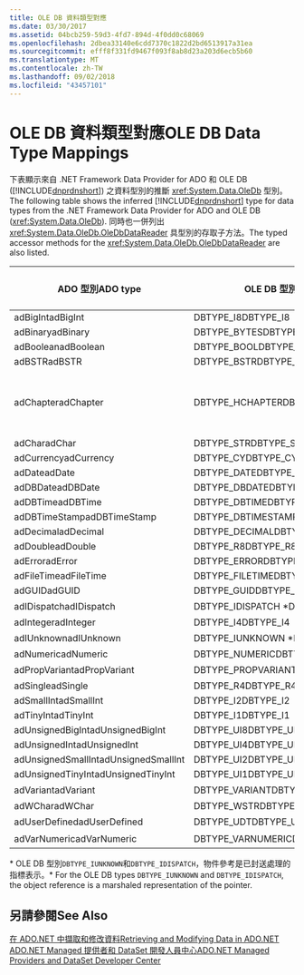 ```yaml
---
title: OLE DB 資料類型對應
ms.date: 03/30/2017
ms.assetid: 04bcb259-59d3-4fd7-894d-4f0dd0c68069
ms.openlocfilehash: 2dbea33140e6cdd7370c1822d2bd6513917a31ea
ms.sourcegitcommit: efff8f331fd9467f093f8ab8d23a203d6ecb5b60
ms.translationtype: MT
ms.contentlocale: zh-TW
ms.lasthandoff: 09/02/2018
ms.locfileid: "43457101"
---
```

# <a name="ole-db-data-type-mappings"></a><span data-ttu-id="617e0-102">OLE DB 資料類型對應</span><span class="sxs-lookup"><span data-stu-id="617e0-102">OLE DB Data Type Mappings</span></span>
<span data-ttu-id="617e0-103">下表顯示來自 .NET Framework Data Provider for ADO 和 OLE DB ([!INCLUDE[dnprdnshort](../../../../includes/dnprdnshort-md.md)]) 之資料型別的推斷 <xref:System.Data.OleDb> 型別。</span><span class="sxs-lookup"><span data-stu-id="617e0-103">The following table shows the inferred [!INCLUDE[dnprdnshort](../../../../includes/dnprdnshort-md.md)] type for data types from the .NET Framework Data Provider for ADO and OLE DB (<xref:System.Data.OleDb>).</span></span> <span data-ttu-id="617e0-104">同時也一併列出 <xref:System.Data.OleDb.OleDbDataReader> 具型別的存取子方法。</span><span class="sxs-lookup"><span data-stu-id="617e0-104">The typed accessor methods for the <xref:System.Data.OleDb.OleDbDataReader> are also listed.</span></span>  
  
|<span data-ttu-id="617e0-105">ADO 型別</span><span class="sxs-lookup"><span data-stu-id="617e0-105">ADO type</span></span>|<span data-ttu-id="617e0-106">OLE DB 型別</span><span class="sxs-lookup"><span data-stu-id="617e0-106">OLE DB type</span></span>|[!INCLUDE[dnprdnshort](../../../../includes/dnprdnshort-md.md)]<span data-ttu-id="617e0-107"> 類型</span><span class="sxs-lookup"><span data-stu-id="617e0-107"> type</span></span>|[!INCLUDE[dnprdnshort](../../../../includes/dnprdnshort-md.md)]<span data-ttu-id="617e0-108"> 具型別的存取子</span><span class="sxs-lookup"><span data-stu-id="617e0-108"> typed accessor</span></span>|  
|--------------|-----------------|----------------------------------------------------------------------|--------------------------------------------------------------------------------|  
|<span data-ttu-id="617e0-109">adBigInt</span><span class="sxs-lookup"><span data-stu-id="617e0-109">adBigInt</span></span>|<span data-ttu-id="617e0-110">DBTYPE_I8</span><span class="sxs-lookup"><span data-stu-id="617e0-110">DBTYPE_I8</span></span>|<span data-ttu-id="617e0-111">Int64</span><span class="sxs-lookup"><span data-stu-id="617e0-111">Int64</span></span>|<span data-ttu-id="617e0-112">GetInt64()</span><span class="sxs-lookup"><span data-stu-id="617e0-112">GetInt64()</span></span>|  
|<span data-ttu-id="617e0-113">adBinary</span><span class="sxs-lookup"><span data-stu-id="617e0-113">adBinary</span></span>|<span data-ttu-id="617e0-114">DBTYPE_BYTES</span><span class="sxs-lookup"><span data-stu-id="617e0-114">DBTYPE_BYTES</span></span>|<span data-ttu-id="617e0-115">Byte[]</span><span class="sxs-lookup"><span data-stu-id="617e0-115">Byte[]</span></span>|<span data-ttu-id="617e0-116">GetBytes()</span><span class="sxs-lookup"><span data-stu-id="617e0-116">GetBytes()</span></span>|  
|<span data-ttu-id="617e0-117">adBoolean</span><span class="sxs-lookup"><span data-stu-id="617e0-117">adBoolean</span></span>|<span data-ttu-id="617e0-118">DBTYPE_BOOL</span><span class="sxs-lookup"><span data-stu-id="617e0-118">DBTYPE_BOOL</span></span>|<span data-ttu-id="617e0-119">Boolean</span><span class="sxs-lookup"><span data-stu-id="617e0-119">Boolean</span></span>|<span data-ttu-id="617e0-120">GetBoolean()</span><span class="sxs-lookup"><span data-stu-id="617e0-120">GetBoolean()</span></span>|  
|<span data-ttu-id="617e0-121">adBSTR</span><span class="sxs-lookup"><span data-stu-id="617e0-121">adBSTR</span></span>|<span data-ttu-id="617e0-122">DBTYPE_BSTR</span><span class="sxs-lookup"><span data-stu-id="617e0-122">DBTYPE_BSTR</span></span>|<span data-ttu-id="617e0-123">String</span><span class="sxs-lookup"><span data-stu-id="617e0-123">String</span></span>|<span data-ttu-id="617e0-124">GetString()</span><span class="sxs-lookup"><span data-stu-id="617e0-124">GetString()</span></span>|  
|<span data-ttu-id="617e0-125">adChapter</span><span class="sxs-lookup"><span data-stu-id="617e0-125">adChapter</span></span>|<span data-ttu-id="617e0-126">DBTYPE_HCHAPTER</span><span class="sxs-lookup"><span data-stu-id="617e0-126">DBTYPE_HCHAPTER</span></span>|<span data-ttu-id="617e0-127">透過 `DataReader` 支援。</span><span class="sxs-lookup"><span data-stu-id="617e0-127">Supported through the `DataReader`.</span></span> <span data-ttu-id="617e0-128">請參閱[使用 DataReader 擷取資料](../../../../docs/framework/data/adonet/retrieving-data-using-a-datareader.md)。</span><span class="sxs-lookup"><span data-stu-id="617e0-128">See [Retrieving Data Using a DataReader](../../../../docs/framework/data/adonet/retrieving-data-using-a-datareader.md).</span></span>|<span data-ttu-id="617e0-129">GetValue()</span><span class="sxs-lookup"><span data-stu-id="617e0-129">GetValue()</span></span>|  
|<span data-ttu-id="617e0-130">adChar</span><span class="sxs-lookup"><span data-stu-id="617e0-130">adChar</span></span>|<span data-ttu-id="617e0-131">DBTYPE_STR</span><span class="sxs-lookup"><span data-stu-id="617e0-131">DBTYPE_STR</span></span>|<span data-ttu-id="617e0-132">String</span><span class="sxs-lookup"><span data-stu-id="617e0-132">String</span></span>|<span data-ttu-id="617e0-133">GetString()</span><span class="sxs-lookup"><span data-stu-id="617e0-133">GetString()</span></span>|  
|<span data-ttu-id="617e0-134">adCurrency</span><span class="sxs-lookup"><span data-stu-id="617e0-134">adCurrency</span></span>|<span data-ttu-id="617e0-135">DBTYPE_CY</span><span class="sxs-lookup"><span data-stu-id="617e0-135">DBTYPE_CY</span></span>|<span data-ttu-id="617e0-136">Decimal</span><span class="sxs-lookup"><span data-stu-id="617e0-136">Decimal</span></span>|<span data-ttu-id="617e0-137">GetDecimal()</span><span class="sxs-lookup"><span data-stu-id="617e0-137">GetDecimal()</span></span>|  
|<span data-ttu-id="617e0-138">adDate</span><span class="sxs-lookup"><span data-stu-id="617e0-138">adDate</span></span>|<span data-ttu-id="617e0-139">DBTYPE_DATE</span><span class="sxs-lookup"><span data-stu-id="617e0-139">DBTYPE_DATE</span></span>|<span data-ttu-id="617e0-140">DateTime</span><span class="sxs-lookup"><span data-stu-id="617e0-140">DateTime</span></span>|<span data-ttu-id="617e0-141">GetDateTime()</span><span class="sxs-lookup"><span data-stu-id="617e0-141">GetDateTime()</span></span>|  
|<span data-ttu-id="617e0-142">adDBDate</span><span class="sxs-lookup"><span data-stu-id="617e0-142">adDBDate</span></span>|<span data-ttu-id="617e0-143">DBTYPE_DBDATE</span><span class="sxs-lookup"><span data-stu-id="617e0-143">DBTYPE_DBDATE</span></span>|<span data-ttu-id="617e0-144">DateTime</span><span class="sxs-lookup"><span data-stu-id="617e0-144">DateTime</span></span>|<span data-ttu-id="617e0-145">GetDateTime()</span><span class="sxs-lookup"><span data-stu-id="617e0-145">GetDateTime()</span></span>|  
|<span data-ttu-id="617e0-146">adDBTime</span><span class="sxs-lookup"><span data-stu-id="617e0-146">adDBTime</span></span>|<span data-ttu-id="617e0-147">DBTYPE_DBTIME</span><span class="sxs-lookup"><span data-stu-id="617e0-147">DBTYPE_DBTIME</span></span>|<span data-ttu-id="617e0-148">DateTime</span><span class="sxs-lookup"><span data-stu-id="617e0-148">DateTime</span></span>|<span data-ttu-id="617e0-149">GetDateTime()</span><span class="sxs-lookup"><span data-stu-id="617e0-149">GetDateTime()</span></span>|  
|<span data-ttu-id="617e0-150">adDBTimeStamp</span><span class="sxs-lookup"><span data-stu-id="617e0-150">adDBTimeStamp</span></span>|<span data-ttu-id="617e0-151">DBTYPE_DBTIMESTAMP</span><span class="sxs-lookup"><span data-stu-id="617e0-151">DBTYPE_DBTIMESTAMP</span></span>|<span data-ttu-id="617e0-152">DateTime</span><span class="sxs-lookup"><span data-stu-id="617e0-152">DateTime</span></span>|<span data-ttu-id="617e0-153">GetDateTime()</span><span class="sxs-lookup"><span data-stu-id="617e0-153">GetDateTime()</span></span>|  
|<span data-ttu-id="617e0-154">adDecimal</span><span class="sxs-lookup"><span data-stu-id="617e0-154">adDecimal</span></span>|<span data-ttu-id="617e0-155">DBTYPE_DECIMAL</span><span class="sxs-lookup"><span data-stu-id="617e0-155">DBTYPE_DECIMAL</span></span>|<span data-ttu-id="617e0-156">Decimal</span><span class="sxs-lookup"><span data-stu-id="617e0-156">Decimal</span></span>|<span data-ttu-id="617e0-157">GetDecimal()</span><span class="sxs-lookup"><span data-stu-id="617e0-157">GetDecimal()</span></span>|  
|<span data-ttu-id="617e0-158">adDouble</span><span class="sxs-lookup"><span data-stu-id="617e0-158">adDouble</span></span>|<span data-ttu-id="617e0-159">DBTYPE_R8</span><span class="sxs-lookup"><span data-stu-id="617e0-159">DBTYPE_R8</span></span>|<span data-ttu-id="617e0-160">Double</span><span class="sxs-lookup"><span data-stu-id="617e0-160">Double</span></span>|<span data-ttu-id="617e0-161">GetDouble()</span><span class="sxs-lookup"><span data-stu-id="617e0-161">GetDouble()</span></span>|  
|<span data-ttu-id="617e0-162">adError</span><span class="sxs-lookup"><span data-stu-id="617e0-162">adError</span></span>|<span data-ttu-id="617e0-163">DBTYPE_ERROR</span><span class="sxs-lookup"><span data-stu-id="617e0-163">DBTYPE_ERROR</span></span>|<span data-ttu-id="617e0-164">ExternalException</span><span class="sxs-lookup"><span data-stu-id="617e0-164">ExternalException</span></span>|<span data-ttu-id="617e0-165">GetValue()</span><span class="sxs-lookup"><span data-stu-id="617e0-165">GetValue()</span></span>|  
|<span data-ttu-id="617e0-166">adFileTime</span><span class="sxs-lookup"><span data-stu-id="617e0-166">adFileTime</span></span>|<span data-ttu-id="617e0-167">DBTYPE_FILETIME</span><span class="sxs-lookup"><span data-stu-id="617e0-167">DBTYPE_FILETIME</span></span>|<span data-ttu-id="617e0-168">DateTime</span><span class="sxs-lookup"><span data-stu-id="617e0-168">DateTime</span></span>|<span data-ttu-id="617e0-169">GetDateTime()</span><span class="sxs-lookup"><span data-stu-id="617e0-169">GetDateTime()</span></span>|  
|<span data-ttu-id="617e0-170">adGUID</span><span class="sxs-lookup"><span data-stu-id="617e0-170">adGUID</span></span>|<span data-ttu-id="617e0-171">DBTYPE_GUID</span><span class="sxs-lookup"><span data-stu-id="617e0-171">DBTYPE_GUID</span></span>|<span data-ttu-id="617e0-172">Guid</span><span class="sxs-lookup"><span data-stu-id="617e0-172">Guid</span></span>|<span data-ttu-id="617e0-173">GetGuid()</span><span class="sxs-lookup"><span data-stu-id="617e0-173">GetGuid()</span></span>|  
|<span data-ttu-id="617e0-174">adIDispatch</span><span class="sxs-lookup"><span data-stu-id="617e0-174">adIDispatch</span></span>|<span data-ttu-id="617e0-175">DBTYPE_IDISPATCH \*</span><span class="sxs-lookup"><span data-stu-id="617e0-175">DBTYPE_IDISPATCH \*</span></span>|<span data-ttu-id="617e0-176">物件</span><span class="sxs-lookup"><span data-stu-id="617e0-176">Object</span></span>|<span data-ttu-id="617e0-177">GetValue()</span><span class="sxs-lookup"><span data-stu-id="617e0-177">GetValue()</span></span>|  
|<span data-ttu-id="617e0-178">adInteger</span><span class="sxs-lookup"><span data-stu-id="617e0-178">adInteger</span></span>|<span data-ttu-id="617e0-179">DBTYPE_I4</span><span class="sxs-lookup"><span data-stu-id="617e0-179">DBTYPE_I4</span></span>|<span data-ttu-id="617e0-180">Int32</span><span class="sxs-lookup"><span data-stu-id="617e0-180">Int32</span></span>|<span data-ttu-id="617e0-181">GetInt32()</span><span class="sxs-lookup"><span data-stu-id="617e0-181">GetInt32()</span></span>|  
|<span data-ttu-id="617e0-182">adIUnknown</span><span class="sxs-lookup"><span data-stu-id="617e0-182">adIUnknown</span></span>|<span data-ttu-id="617e0-183">DBTYPE_IUNKNOWN \*</span><span class="sxs-lookup"><span data-stu-id="617e0-183">DBTYPE_IUNKNOWN \*</span></span>|<span data-ttu-id="617e0-184">物件</span><span class="sxs-lookup"><span data-stu-id="617e0-184">Object</span></span>|<span data-ttu-id="617e0-185">GetValue()</span><span class="sxs-lookup"><span data-stu-id="617e0-185">GetValue()</span></span>|  
|<span data-ttu-id="617e0-186">adNumeric</span><span class="sxs-lookup"><span data-stu-id="617e0-186">adNumeric</span></span>|<span data-ttu-id="617e0-187">DBTYPE_NUMERIC</span><span class="sxs-lookup"><span data-stu-id="617e0-187">DBTYPE_NUMERIC</span></span>|<span data-ttu-id="617e0-188">Decimal</span><span class="sxs-lookup"><span data-stu-id="617e0-188">Decimal</span></span>|<span data-ttu-id="617e0-189">GetDecimal()</span><span class="sxs-lookup"><span data-stu-id="617e0-189">GetDecimal()</span></span>|  
|<span data-ttu-id="617e0-190">adPropVariant</span><span class="sxs-lookup"><span data-stu-id="617e0-190">adPropVariant</span></span>|<span data-ttu-id="617e0-191">DBTYPE_PROPVARIANT</span><span class="sxs-lookup"><span data-stu-id="617e0-191">DBTYPE_PROPVARIANT</span></span>|<span data-ttu-id="617e0-192">物件</span><span class="sxs-lookup"><span data-stu-id="617e0-192">Object</span></span>|<span data-ttu-id="617e0-193">GetValue()</span><span class="sxs-lookup"><span data-stu-id="617e0-193">GetValue()</span></span>|  
|<span data-ttu-id="617e0-194">adSingle</span><span class="sxs-lookup"><span data-stu-id="617e0-194">adSingle</span></span>|<span data-ttu-id="617e0-195">DBTYPE_R4</span><span class="sxs-lookup"><span data-stu-id="617e0-195">DBTYPE_R4</span></span>|<span data-ttu-id="617e0-196">Single</span><span class="sxs-lookup"><span data-stu-id="617e0-196">Single</span></span>|<span data-ttu-id="617e0-197">GetFloat()</span><span class="sxs-lookup"><span data-stu-id="617e0-197">GetFloat()</span></span>|  
|<span data-ttu-id="617e0-198">adSmallInt</span><span class="sxs-lookup"><span data-stu-id="617e0-198">adSmallInt</span></span>|<span data-ttu-id="617e0-199">DBTYPE_I2</span><span class="sxs-lookup"><span data-stu-id="617e0-199">DBTYPE_I2</span></span>|<span data-ttu-id="617e0-200">Int16</span><span class="sxs-lookup"><span data-stu-id="617e0-200">Int16</span></span>|<span data-ttu-id="617e0-201">GetInt16()</span><span class="sxs-lookup"><span data-stu-id="617e0-201">GetInt16()</span></span>|  
|<span data-ttu-id="617e0-202">adTinyInt</span><span class="sxs-lookup"><span data-stu-id="617e0-202">adTinyInt</span></span>|<span data-ttu-id="617e0-203">DBTYPE_I1</span><span class="sxs-lookup"><span data-stu-id="617e0-203">DBTYPE_I1</span></span>|<span data-ttu-id="617e0-204">Byte</span><span class="sxs-lookup"><span data-stu-id="617e0-204">Byte</span></span>|<span data-ttu-id="617e0-205">GetByte()</span><span class="sxs-lookup"><span data-stu-id="617e0-205">GetByte()</span></span>|  
|<span data-ttu-id="617e0-206">adUnsignedBigInt</span><span class="sxs-lookup"><span data-stu-id="617e0-206">adUnsignedBigInt</span></span>|<span data-ttu-id="617e0-207">DBTYPE_UI8</span><span class="sxs-lookup"><span data-stu-id="617e0-207">DBTYPE_UI8</span></span>|<span data-ttu-id="617e0-208">UInt64</span><span class="sxs-lookup"><span data-stu-id="617e0-208">UInt64</span></span>|<span data-ttu-id="617e0-209">GetValue()</span><span class="sxs-lookup"><span data-stu-id="617e0-209">GetValue()</span></span>|  
|<span data-ttu-id="617e0-210">adUnsignedInt</span><span class="sxs-lookup"><span data-stu-id="617e0-210">adUnsignedInt</span></span>|<span data-ttu-id="617e0-211">DBTYPE_UI4</span><span class="sxs-lookup"><span data-stu-id="617e0-211">DBTYPE_UI4</span></span>|<span data-ttu-id="617e0-212">UInt32</span><span class="sxs-lookup"><span data-stu-id="617e0-212">UInt32</span></span>|<span data-ttu-id="617e0-213">GetValue()</span><span class="sxs-lookup"><span data-stu-id="617e0-213">GetValue()</span></span>|  
|<span data-ttu-id="617e0-214">adUnsignedSmallInt</span><span class="sxs-lookup"><span data-stu-id="617e0-214">adUnsignedSmallInt</span></span>|<span data-ttu-id="617e0-215">DBTYPE_UI2</span><span class="sxs-lookup"><span data-stu-id="617e0-215">DBTYPE_UI2</span></span>|<span data-ttu-id="617e0-216">UInt16</span><span class="sxs-lookup"><span data-stu-id="617e0-216">UInt16</span></span>|<span data-ttu-id="617e0-217">GetValue()</span><span class="sxs-lookup"><span data-stu-id="617e0-217">GetValue()</span></span>|  
|<span data-ttu-id="617e0-218">adUnsignedTinyInt</span><span class="sxs-lookup"><span data-stu-id="617e0-218">adUnsignedTinyInt</span></span>|<span data-ttu-id="617e0-219">DBTYPE_UI1</span><span class="sxs-lookup"><span data-stu-id="617e0-219">DBTYPE_UI1</span></span>|<span data-ttu-id="617e0-220">Byte</span><span class="sxs-lookup"><span data-stu-id="617e0-220">Byte</span></span>|<span data-ttu-id="617e0-221">GetByte()</span><span class="sxs-lookup"><span data-stu-id="617e0-221">GetByte()</span></span>|  
|<span data-ttu-id="617e0-222">adVariant</span><span class="sxs-lookup"><span data-stu-id="617e0-222">adVariant</span></span>|<span data-ttu-id="617e0-223">DBTYPE_VARIANT</span><span class="sxs-lookup"><span data-stu-id="617e0-223">DBTYPE_VARIANT</span></span>|<span data-ttu-id="617e0-224">物件</span><span class="sxs-lookup"><span data-stu-id="617e0-224">Object</span></span>|<span data-ttu-id="617e0-225">GetValue()</span><span class="sxs-lookup"><span data-stu-id="617e0-225">GetValue()</span></span>|  
|<span data-ttu-id="617e0-226">adWChar</span><span class="sxs-lookup"><span data-stu-id="617e0-226">adWChar</span></span>|<span data-ttu-id="617e0-227">DBTYPE_WSTR</span><span class="sxs-lookup"><span data-stu-id="617e0-227">DBTYPE_WSTR</span></span>|<span data-ttu-id="617e0-228">String</span><span class="sxs-lookup"><span data-stu-id="617e0-228">String</span></span>|<span data-ttu-id="617e0-229">GetString()</span><span class="sxs-lookup"><span data-stu-id="617e0-229">GetString()</span></span>|  
|<span data-ttu-id="617e0-230">adUserDefined</span><span class="sxs-lookup"><span data-stu-id="617e0-230">adUserDefined</span></span>|<span data-ttu-id="617e0-231">DBTYPE_UDT</span><span class="sxs-lookup"><span data-stu-id="617e0-231">DBTYPE_UDT</span></span>|<span data-ttu-id="617e0-232">不支援</span><span class="sxs-lookup"><span data-stu-id="617e0-232">not supported</span></span>||  
|<span data-ttu-id="617e0-233">adVarNumeric</span><span class="sxs-lookup"><span data-stu-id="617e0-233">adVarNumeric</span></span>|<span data-ttu-id="617e0-234">DBTYPE_VARNUMERIC</span><span class="sxs-lookup"><span data-stu-id="617e0-234">DBTYPE_VARNUMERIC</span></span>|<span data-ttu-id="617e0-235">不支援</span><span class="sxs-lookup"><span data-stu-id="617e0-235">not supported</span></span>||  
  
 <span data-ttu-id="617e0-236">\* OLE DB 型別`DBTYPE_IUNKNOWN`和`DBTYPE_IDISPATCH`，物件參考是已封送處理的指標表示。</span><span class="sxs-lookup"><span data-stu-id="617e0-236">\* For the OLE DB types `DBTYPE_IUNKNOWN` and `DBTYPE_IDISPATCH`, the object reference is a marshaled representation of the pointer.</span></span>  
  
## <a name="see-also"></a><span data-ttu-id="617e0-237">另請參閱</span><span class="sxs-lookup"><span data-stu-id="617e0-237">See Also</span></span>  
 [<span data-ttu-id="617e0-238">在 ADO.NET 中擷取和修改資料</span><span class="sxs-lookup"><span data-stu-id="617e0-238">Retrieving and Modifying Data in ADO.NET</span></span>](../../../../docs/framework/data/adonet/retrieving-and-modifying-data.md)  
 [<span data-ttu-id="617e0-239">ADO.NET Managed 提供者和 DataSet 開發人員中心</span><span class="sxs-lookup"><span data-stu-id="617e0-239">ADO.NET Managed Providers and DataSet Developer Center</span></span>](https://go.microsoft.com/fwlink/?LinkId=217917)
